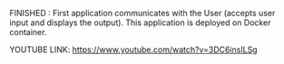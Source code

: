 FINISHED : First application communicates with the User (accepts user input and displays the output). This application is deployed on Docker container. 
  
YOUTUBE LINK: https://www.youtube.com/watch?v=3DC6insILSg
